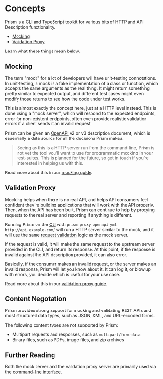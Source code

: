 # Concepts

Prism is a CLI and TypeScript toolkit for various bits of HTTP and API Description functionality. 

- [Mocking](#mocking)
- [Validation Proxy](#validation-proxy)

Learn what these things mean below.

## Mocking

The term "mock" for a lot of developers will have unit-testing connotations. In unit-testing, a mock is a fake implementation of a class or function, which accepts the same arguments as the real thing. It might return something pretty similar to expected output, and different test cases might even modify those returns to see how the code under test works.

This is almost exactly the concept here, just at a HTTP level instead. This is
done using a "mock server", which will respond to the expected endpoints, error
for non-existent endpoints, often even provide realistic validation errors if a
client sends it an invalid request.

Prism can be given an [OpenAPI](https://www.openapis.org/) v2 or v3 description
document, which is essentially a data source for all the decisions Prism makes.

<!-- theme: info -->
> Seeing as this is a HTTP server run from the command-line, Prism is not yet the tool you'll want to use for programmatic mocking in your test-suites. This is planned for the future, so get in touch if you're interested in helping us with this.

Read more about this in our [mocking guide](../guides/01-mocking.md).

## Validation Proxy

Mocking helps when there is no real API, and helps API consumers feel confident they're 
building applications that will work with the API properly. Then, when the API has been built, 
Prism can continue to help by proxying requests to the real server and reporting if anything is different. 

Running Prism on the [CLI](./03-cli.md) with `prism proxy openapi.yml http://api.example.com/` 
will run a HTTP server similar to the mock, and it will use the same
[request validation](../guides/02-request-validation.md) logic as the mock server. 

If the request is valid, it will make the same request to the upstream server provided in 
the CLI, and return its response. At this point, if the response is invalid against the API 
description provided, it can also error. 

Basically, if the consumer makes an invalid request, or the server makes an invalid response, 
Prism will let you know about it. It can log it, or blow up with errors, you decide which 
is useful for your use case.

Read more about this in our [validation proxy guide](../guides/03-validation-proxy.md).

## Content Negotation

Prism provides strong support for mocking and validating REST APIs and most structured data types, such as JSON, XML, and URL-encoded forms. 

The following content types are not supported by Prism:

* Multipart requests and responses, such as `multipart/form-data`
* Binary files, such as PDFs, image files, and zip archives

## Further Reading

Both the mock server and the validation proxy server are primarily used via the [command-line interface](./03-cli.md).
